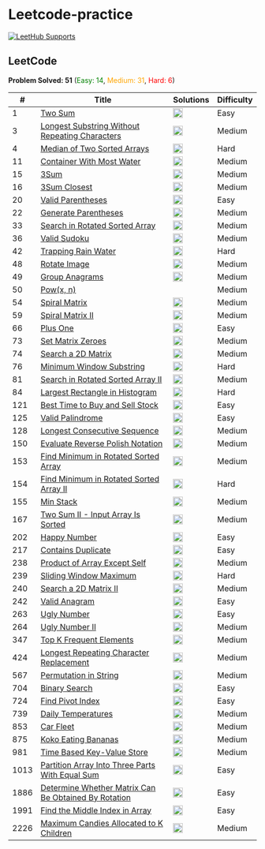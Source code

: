 # Leetcode-practice

[![LeetHub Supports](https://github.com/KamrulSh/LeetCode_Solve/actions/workflows/leethub.yml/badge.svg)](https://github.com/KamrulSh/LeetCode_Solve/actions/workflows/leethub.yml)

## LeetCode

**Problem Solved: 51** (<span style="color:green">Easy: 14</span>, <span style="color:orange">Medium: 31</span>, <span style="color:red">Hard: 6</span>)

| # | Title | Solutions | Difficulty |
| - | - | - | - |
| 1 | [Two Sum](https://leetcode.com/problems/two-sum/) | <a href="leetcode/00001_two-sum/1-two-sum.py"><img src="https://cdn.jsdelivr.net/gh/devicons/devicon/icons/python/python-original.svg" width="20" height="20"></a> | Easy |
| 3 | [Longest Substring Without Repeating Characters](https://leetcode.com/problems/longest-substring-without-repeating-characters/) | <a href="leetcode/00003_longest-substring-without-repeating-characters/3-longest-substring-without-repeating-characters.py"><img src="https://cdn.jsdelivr.net/gh/devicons/devicon/icons/python/python-original.svg" width="20" height="20"></a> | Medium |
| 4 | [Median of Two Sorted Arrays](https://leetcode.com/problems/median-of-two-sorted-arrays/) | <a href="leetcode/00004_median-of-two-sorted-arrays/4-median-of-two-sorted-arrays.py"><img src="https://cdn.jsdelivr.net/gh/devicons/devicon/icons/python/python-original.svg" width="20" height="20"></a> | Hard |
| 11 | [Container With Most Water](https://leetcode.com/problems/container-with-most-water/) | <a href="leetcode/00011_container-with-most-water/11-container-with-most-water.py"><img src="https://cdn.jsdelivr.net/gh/devicons/devicon/icons/python/python-original.svg" width="20" height="20"></a> | Medium |
| 15 | [3Sum](https://leetcode.com/problems/3sum/) | <a href="leetcode/00015_3sum/15-3sum.py"><img src="https://cdn.jsdelivr.net/gh/devicons/devicon/icons/python/python-original.svg" width="20" height="20"></a> | Medium |
| 16 | [3Sum Closest](https://leetcode.com/problems/3sum-closest/) | <a href="leetcode/00016_3sum-closest/16-3sum-closest.py"><img src="https://cdn.jsdelivr.net/gh/devicons/devicon/icons/python/python-original.svg" width="20" height="20"></a> | Medium |
| 20 | [Valid Parentheses](https://leetcode.com/problems/valid-parentheses/) | <a href="leetcode/00020_valid-parentheses/20-valid-parentheses.py"><img src="https://cdn.jsdelivr.net/gh/devicons/devicon/icons/python/python-original.svg" width="20" height="20"></a> | Easy |
| 22 | [Generate Parentheses](https://leetcode.com/problems/generate-parentheses/) | <a href="leetcode/00022_generate-parentheses/22-generate-parentheses.py"><img src="https://cdn.jsdelivr.net/gh/devicons/devicon/icons/python/python-original.svg" width="20" height="20"></a> | Medium |
| 33 | [Search in Rotated Sorted Array](https://leetcode.com/problems/search-in-rotated-sorted-array/) | <a href="leetcode/00033_search-in-rotated-sorted-array/33-search-in-rotated-sorted-array.py"><img src="https://cdn.jsdelivr.net/gh/devicons/devicon/icons/python/python-original.svg" width="20" height="20"></a> | Medium |
| 36 | [Valid Sudoku](https://leetcode.com/problems/valid-sudoku/) | <a href="leetcode/00036_valid-sudoku/36-valid-sudoku.py"><img src="https://cdn.jsdelivr.net/gh/devicons/devicon/icons/python/python-original.svg" width="20" height="20"></a> | Medium |
| 42 | [Trapping Rain Water](https://leetcode.com/problems/trapping-rain-water/) | <a href="leetcode/00042_trapping-rain-water/42-trapping-rain-water.py"><img src="https://cdn.jsdelivr.net/gh/devicons/devicon/icons/python/python-original.svg" width="20" height="20"></a> | Hard |
| 48 | [Rotate Image](https://leetcode.com/problems/rotate-image/) | <a href="leetcode/00048_rotate-image/48-rotate-image.py"><img src="https://cdn.jsdelivr.net/gh/devicons/devicon/icons/python/python-original.svg" width="20" height="20"></a> | Medium |
| 49 | [Group Anagrams](https://leetcode.com/problems/group-anagrams/) | <a href="leetcode/00049_group-anagrams/49-group-anagrams.py"><img src="https://cdn.jsdelivr.net/gh/devicons/devicon/icons/python/python-original.svg" width="20" height="20"></a> | Medium |
| 50 | [Pow(x, n)](https://leetcode.com/problems/powx-n/) |  | Medium |
| 54 | [Spiral Matrix](https://leetcode.com/problems/spiral-matrix/) | <a href="leetcode/00054_spiral-matrix/54-spiral-matrix.py"><img src="https://cdn.jsdelivr.net/gh/devicons/devicon/icons/python/python-original.svg" width="20" height="20"></a> | Medium |
| 59 | [Spiral Matrix II](https://leetcode.com/problems/spiral-matrix-ii/) | <a href="leetcode/00059_spiral-matrix-ii/59-spiral-matrix-ii.py"><img src="https://cdn.jsdelivr.net/gh/devicons/devicon/icons/python/python-original.svg" width="20" height="20"></a> | Medium |
| 66 | [Plus One](https://leetcode.com/problems/plus-one/) | <a href="leetcode/00066_plus-one/66-plus-one.py"><img src="https://cdn.jsdelivr.net/gh/devicons/devicon/icons/python/python-original.svg" width="20" height="20"></a> | Easy |
| 73 | [Set Matrix Zeroes](https://leetcode.com/problems/set-matrix-zeroes/) | <a href="leetcode/00073_set-matrix-zeroes/73-set-matrix-zeroes.py"><img src="https://cdn.jsdelivr.net/gh/devicons/devicon/icons/python/python-original.svg" width="20" height="20"></a> | Medium |
| 74 | [Search a 2D Matrix](https://leetcode.com/problems/search-a-2d-matrix/) | <a href="leetcode/00074_search-a-2d-matrix/74-search-a-2d-matrix.py"><img src="https://cdn.jsdelivr.net/gh/devicons/devicon/icons/python/python-original.svg" width="20" height="20"></a> | Medium |
| 76 | [Minimum Window Substring](https://leetcode.com/problems/minimum-window-substring/) | <a href="leetcode/00076_minimum-window-substring/76-minimum-window-substring.py"><img src="https://cdn.jsdelivr.net/gh/devicons/devicon/icons/python/python-original.svg" width="20" height="20"></a> | Hard |
| 81 | [Search in Rotated Sorted Array II](https://leetcode.com/problems/search-in-rotated-sorted-array-ii/) | <a href="leetcode/00081_search-in-rotated-sorted-array-ii/81-search-in-rotated-sorted-array-ii.py"><img src="https://cdn.jsdelivr.net/gh/devicons/devicon/icons/python/python-original.svg" width="20" height="20"></a> | Medium |
| 84 | [Largest Rectangle in Histogram](https://leetcode.com/problems/largest-rectangle-in-histogram/) | <a href="leetcode/00084_largest-rectangle-in-histogram/84-largest-rectangle-in-histogram.py"><img src="https://cdn.jsdelivr.net/gh/devicons/devicon/icons/python/python-original.svg" width="20" height="20"></a> | Hard |
| 121 | [Best Time to Buy and Sell Stock](https://leetcode.com/problems/best-time-to-buy-and-sell-stock/) | <a href="leetcode/00121_best-time-to-buy-and-sell-stock/121-best-time-to-buy-and-sell-stock.py"><img src="https://cdn.jsdelivr.net/gh/devicons/devicon/icons/python/python-original.svg" width="20" height="20"></a> | Easy |
| 125 | [Valid Palindrome](https://leetcode.com/problems/valid-palindrome/) | <a href="leetcode/00125_valid-palindrome/125-valid-palindrome.py"><img src="https://cdn.jsdelivr.net/gh/devicons/devicon/icons/python/python-original.svg" width="20" height="20"></a> | Easy |
| 128 | [Longest Consecutive Sequence](https://leetcode.com/problems/longest-consecutive-sequence/) | <a href="leetcode/00128_longest-consecutive-sequence/128-longest-consecutive-sequence.py"><img src="https://cdn.jsdelivr.net/gh/devicons/devicon/icons/python/python-original.svg" width="20" height="20"></a> | Medium |
| 150 | [Evaluate Reverse Polish Notation](https://leetcode.com/problems/evaluate-reverse-polish-notation/) | <a href="leetcode/00150_evaluate-reverse-polish-notation/150-evaluate-reverse-polish-notation.py"><img src="https://cdn.jsdelivr.net/gh/devicons/devicon/icons/python/python-original.svg" width="20" height="20"></a> | Medium |
| 153 | [Find Minimum in Rotated Sorted Array](https://leetcode.com/problems/find-minimum-in-rotated-sorted-array/) | <a href="leetcode/00153_find-minimum-in-rotated-sorted-array/153-find-minimum-in-rotated-sorted-array.py"><img src="https://cdn.jsdelivr.net/gh/devicons/devicon/icons/python/python-original.svg" width="20" height="20"></a> | Medium |
| 154 | [Find Minimum in Rotated Sorted Array II](https://leetcode.com/problems/find-minimum-in-rotated-sorted-array-ii/) | <a href="leetcode/00154_find-minimum-in-rotated-sorted-array-ii/154-find-minimum-in-rotated-sorted-array-ii.py"><img src="https://cdn.jsdelivr.net/gh/devicons/devicon/icons/python/python-original.svg" width="20" height="20"></a> | Hard |
| 155 | [Min Stack](https://leetcode.com/problems/min-stack/) | <a href="leetcode/00155_min-stack/155-min-stack.py"><img src="https://cdn.jsdelivr.net/gh/devicons/devicon/icons/python/python-original.svg" width="20" height="20"></a> | Medium |
| 167 | [Two Sum II - Input Array Is Sorted](https://leetcode.com/problems/two-sum-ii-input-array-is-sorted/) | <a href="leetcode/00167_two-sum-ii-input-array-is-sorted/167-two-sum-ii-input-array-is-sorted.py"><img src="https://cdn.jsdelivr.net/gh/devicons/devicon/icons/python/python-original.svg" width="20" height="20"></a> | Medium |
| 202 | [Happy Number](https://leetcode.com/problems/happy-number/) | <a href="leetcode/00202_happy-number/202-happy-number.py"><img src="https://cdn.jsdelivr.net/gh/devicons/devicon/icons/python/python-original.svg" width="20" height="20"></a> | Easy |
| 217 | [Contains Duplicate](https://leetcode.com/problems/contains-duplicate/) | <a href="leetcode/00217_contains-duplicate/217-contains-duplicate.py"><img src="https://cdn.jsdelivr.net/gh/devicons/devicon/icons/python/python-original.svg" width="20" height="20"></a> | Easy |
| 238 | [Product of Array Except Self](https://leetcode.com/problems/product-of-array-except-self/) | <a href="leetcode/00238_product-of-array-except-self/238-product-of-array-except-self.py"><img src="https://cdn.jsdelivr.net/gh/devicons/devicon/icons/python/python-original.svg" width="20" height="20"></a> | Medium |
| 239 | [Sliding Window Maximum](https://leetcode.com/problems/sliding-window-maximum/) | <a href="leetcode/00239_sliding-window-maximum/239-sliding-window-maximum.py"><img src="https://cdn.jsdelivr.net/gh/devicons/devicon/icons/python/python-original.svg" width="20" height="20"></a> | Hard |
| 240 | [Search a 2D Matrix II](https://leetcode.com/problems/search-a-2d-matrix-ii/) | <a href="leetcode/00240_search-a-2d-matrix-ii/240-search-a-2d-matrix-ii.py"><img src="https://cdn.jsdelivr.net/gh/devicons/devicon/icons/python/python-original.svg" width="20" height="20"></a> | Medium |
| 242 | [Valid Anagram](https://leetcode.com/problems/valid-anagram/) | <a href="leetcode/00242_valid-anagram/242-valid-anagram.py"><img src="https://cdn.jsdelivr.net/gh/devicons/devicon/icons/python/python-original.svg" width="20" height="20"></a> | Easy |
| 263 | [Ugly Number](https://leetcode.com/problems/ugly-number/) | <a href="leetcode/00263_ugly-number/263-ugly-number.py"><img src="https://cdn.jsdelivr.net/gh/devicons/devicon/icons/python/python-original.svg" width="20" height="20"></a> | Easy |
| 264 | [Ugly Number II](https://leetcode.com/problems/ugly-number-ii/) | <a href="leetcode/00264_ugly-number-ii/264-ugly-number-ii.py"><img src="https://cdn.jsdelivr.net/gh/devicons/devicon/icons/python/python-original.svg" width="20" height="20"></a> | Medium |
| 347 | [Top K Frequent Elements](https://leetcode.com/problems/top-k-frequent-elements/) | <a href="leetcode/00347_top-k-frequent-elements/347-top-k-frequent-elements.py"><img src="https://cdn.jsdelivr.net/gh/devicons/devicon/icons/python/python-original.svg" width="20" height="20"></a> | Medium |
| 424 | [Longest Repeating Character Replacement](https://leetcode.com/problems/longest-repeating-character-replacement/) | <a href="leetcode/00424_longest-repeating-character-replacement/424-longest-repeating-character-replacement.py"><img src="https://cdn.jsdelivr.net/gh/devicons/devicon/icons/python/python-original.svg" width="20" height="20"></a> | Medium |
| 567 | [Permutation in String](https://leetcode.com/problems/permutation-in-string/) | <a href="leetcode/00567_permutation-in-string/567-permutation-in-string.py"><img src="https://cdn.jsdelivr.net/gh/devicons/devicon/icons/python/python-original.svg" width="20" height="20"></a> | Medium |
| 704 | [Binary Search](https://leetcode.com/problems/binary-search/) | <a href="leetcode/00704_binary-search/704-binary-search.py"><img src="https://cdn.jsdelivr.net/gh/devicons/devicon/icons/python/python-original.svg" width="20" height="20"></a> | Easy |
| 724 | [Find Pivot Index](https://leetcode.com/problems/find-pivot-index/) | <a href="leetcode/00724_find-pivot-index/724-find-pivot-index.py"><img src="https://cdn.jsdelivr.net/gh/devicons/devicon/icons/python/python-original.svg" width="20" height="20"></a> | Easy |
| 739 | [Daily Temperatures](https://leetcode.com/problems/daily-temperatures/) | <a href="leetcode/00739_daily-temperatures/739-daily-temperatures.py"><img src="https://cdn.jsdelivr.net/gh/devicons/devicon/icons/python/python-original.svg" width="20" height="20"></a> | Medium |
| 853 | [Car Fleet](https://leetcode.com/problems/car-fleet/) | <a href="leetcode/00853_car-fleet/853-car-fleet.py"><img src="https://cdn.jsdelivr.net/gh/devicons/devicon/icons/python/python-original.svg" width="20" height="20"></a> | Medium |
| 875 | [Koko Eating Bananas](https://leetcode.com/problems/koko-eating-bananas/) | <a href="leetcode/00875_koko-eating-bananas/875-koko-eating-bananas.py"><img src="https://cdn.jsdelivr.net/gh/devicons/devicon/icons/python/python-original.svg" width="20" height="20"></a> | Medium |
| 981 | [Time Based Key-Value Store](https://leetcode.com/problems/time-based-key-value-store/) | <a href="leetcode/00981_time-based-key-value-store/981-time-based-key-value-store.py"><img src="https://cdn.jsdelivr.net/gh/devicons/devicon/icons/python/python-original.svg" width="20" height="20"></a> | Medium |
| 1013 | [Partition Array Into Three Parts With Equal Sum](https://leetcode.com/problems/partition-array-into-three-parts-with-equal-sum/) | <a href="leetcode/01013_partition-array-into-three-parts-with-equal-sum/1013-partition-array-into-three-parts-with-equal-sum.py"><img src="https://cdn.jsdelivr.net/gh/devicons/devicon/icons/python/python-original.svg" width="20" height="20"></a> | Easy |
| 1886 | [Determine Whether Matrix Can Be Obtained By Rotation](https://leetcode.com/problems/determine-whether-matrix-can-be-obtained-by-rotation/) | <a href="leetcode/01886_determine-whether-matrix-can-be-obtained-by-rotation/1886-determine-whether-matrix-can-be-obtained-by-rotation.py"><img src="https://cdn.jsdelivr.net/gh/devicons/devicon/icons/python/python-original.svg" width="20" height="20"></a> | Easy |
| 1991 | [Find the Middle Index in Array](https://leetcode.com/problems/find-the-middle-index-in-array/) | <a href="leetcode/01991_find-the-middle-index-in-array/1991-find-the-middle-index-in-array.py"><img src="https://cdn.jsdelivr.net/gh/devicons/devicon/icons/python/python-original.svg" width="20" height="20"></a> | Easy |
| 2226 | [Maximum Candies Allocated to K Children](https://leetcode.com/problems/maximum-candies-allocated-to-k-children/) | <a href="leetcode/02226_maximum-candies-allocated-to-k-children/2226-maximum-candies-allocated-to-k-children.py"><img src="https://cdn.jsdelivr.net/gh/devicons/devicon/icons/python/python-original.svg" width="20" height="20"></a> | Medium |

